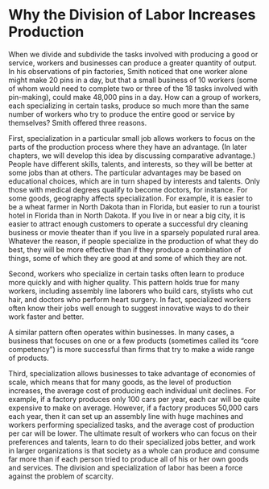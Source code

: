 # Why the Division of Labor Increases Production

When we divide and subdivide the tasks involved with producing a good or service, workers and businesses can produce a greater quantity of output. In his observations of pin factories, Smith noticed that one worker alone might make 20 pins in a day, but that a small business of 10 workers (some of whom would need to complete two or three of the 18 tasks involved with pin-making), could make 48,000 pins in a day. How can a group of workers, each specializing in certain tasks, produce so much more than the same number of workers who try to produce the entire good or service by themselves? Smith offered three reasons.

First, specialization in a particular small job allows workers to focus on the parts of the production process where they have an advantage. (In later chapters, we will develop this idea by discussing comparative advantage.) People have different skills, talents, and interests, so they will be better at some jobs than at others. The particular advantages may be based on educational choices, which are in turn shaped by interests and talents. Only those with medical degrees qualify to become doctors, for instance. For some goods, geography affects specialization. For example, it is easier to be a wheat farmer in North Dakota than in Florida, but easier to run a tourist hotel in Florida than in North Dakota. If you live in or near a big city, it is easier to attract enough customers to operate a successful dry cleaning business or movie theater than if you live in a sparsely populated rural area. Whatever the reason, if people specialize in the production of what they do best, they will be more effective than if they produce a combination of things, some of which they are good at and some of which they are not.

Second, workers who specialize in certain tasks often learn to produce more quickly and with higher quality. This pattern holds true for many workers, including assembly line laborers who build cars, stylists who cut hair, and doctors who perform heart surgery. In fact, specialized workers often know their jobs well enough to suggest innovative ways to do their work faster and better.

A similar pattern often operates within businesses. In many cases, a business that focuses on one or a few products (sometimes called its “core competency”) is more successful than firms that try to make a wide range of products.

Third, specialization allows businesses to take advantage of economies of scale, which means that for many goods, as the level of production increases, the average cost of producing each individual unit declines. For example, if a factory produces only 100 cars per year, each car will be quite expensive to make on average. However, if a factory produces 50,000 cars each year, then it can set up an assembly line with huge machines and workers performing specialized tasks, and the average cost of production per car will be lower. The ultimate result of workers who can focus on their preferences and talents, learn to do their specialized jobs better, and work in larger organizations is that society as a whole can produce and consume far more than if each person tried to produce all of his or her own goods and services. The division and specialization of labor has been a force against the problem of scarcity.
